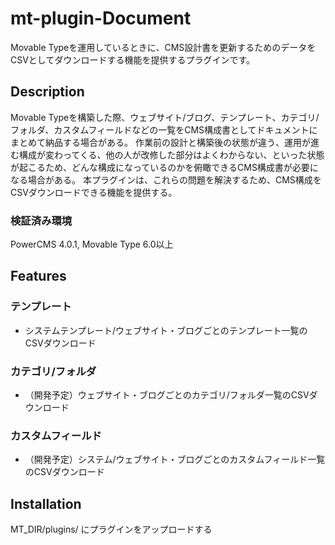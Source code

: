 mt-plugin-Document
===

Movable Typeを運用しているときに、CMS設計書を更新するためのデータをCSVとしてダウンロードする機能を提供するプラグインです。

## Description
Movable Typeを構築した際、ウェブサイト/ブログ、テンプレート、カテゴリ/フォルダ、カスタムフィールドなどの一覧をCMS構成書としてドキュメントにまとめて納品する場合がある。
作業前の設計と構築後の状態が違う、運用が進む構成が変わってくる、他の人が改修した部分はよくわからない、といった状態が起こるため、どんな構成になっているのかを俯瞰できるCMS構成書が必要になる場合がある。
本プラグインは、これらの問題を解決するため、CMS構成をCSVダウンロードできる機能を提供する。
### 検証済み環境
PowerCMS 4.0.1, Movable Type 6.0以上

## Features
### テンプレート
- システムテンプレート/ウェブサイト・ブログごとのテンプレート一覧のCSVダウンロード
### カテゴリ/フォルダ
- （開発予定）ウェブサイト・ブログごとのカテゴリ/フォルダ一覧のCSVダウンロード
### カスタムフィールド
- （開発予定）システム/ウェブサイト・ブログごとのカスタムフィールド一覧のCSVダウンロード

## Installation
MT_DIR/plugins/ にプラグインをアップロードする


